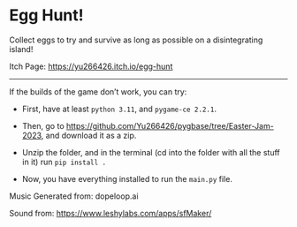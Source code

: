 # Egg Hunt!

Collect eggs to try and survive as long as possible on a disintegrating island!

Itch Page: https://yu266426.itch.io/egg-hunt

--------------

If the builds of the game don’t work, you can try:

- First, have at least `python 3.11`, and `pygame-ce 2.2.1`.

- Then, go to https://github.com/Yu266426/pygbase/tree/Easter-Jam-2023, and download it as a zip.

- Unzip the folder, and in the terminal (cd into the folder with all the stuff in it) run `pip install .`

- Now, you have everything installed to run the `main.py` file.


Music Generated from: dopeloop.ai

Sound from: https://www.leshylabs.com/apps/sfMaker/
